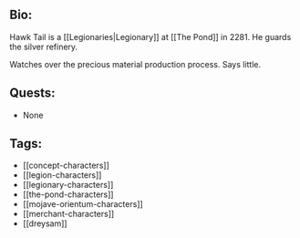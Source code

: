 ## Bio:

Hawk Tail is a [[Legionaries|Legionary]] at [[The Pond]] in 2281. He guards the silver refinery.

Watches over the precious material production process. Says little.

## Quests:

- None

## Tags:

- [[concept-characters]]
- [[legion-characters]]
- [[legionary-characters]]
- [[the-pond-characters]]
- [[mojave-orientum-characters]]
- [[merchant-characters]]
- [[dreysam]]